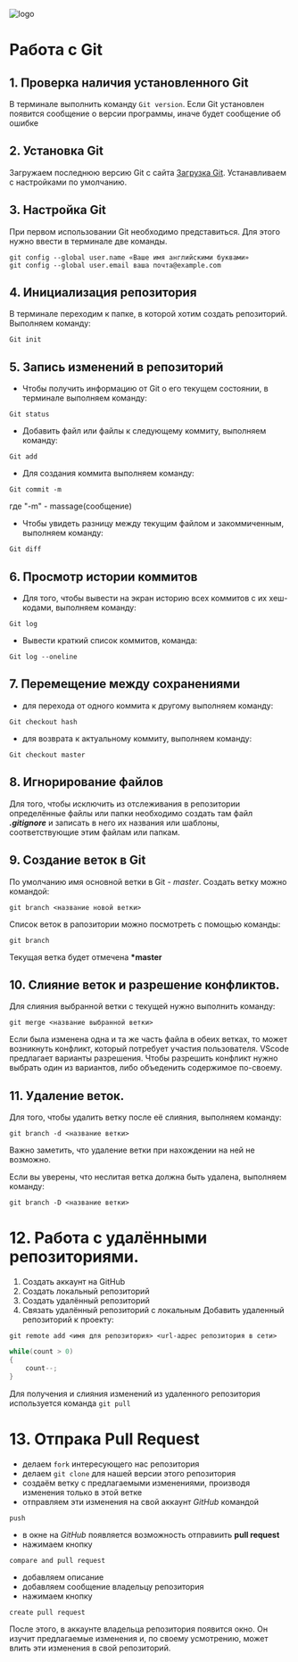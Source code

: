 ![logo](git_logo.jpeg)
# Работа с Git
## 1. Проверка наличия установленного Git
В терминале выполнить команду `Git version`.
Если Git установлен появится сообщение о версии программы, иначе будет сообщение об ошибке
## 2. Установка Git
Загружаем последнюю версию Git с сайта [Загрузка Git](https://git-scm.com/downloads).
Устанавливаем с настройками по умолчанию.
## 3. Настройка Git
При первом использовании Git необходимо представиться. Для этого нужно ввести в терминале две команды.
```
git config --global user.name «Ваше имя английскими буквами» 
git config --global user.email ваша почта@example.com
```
## 4. Инициализация репозитория
В терминале переходим к папке, в которой хотим создать репозиторий. Выполняем команду: 
```
Git init
```
## 5. Запись изменений в репозиторий
- Чтобы получить информацию от Git о его текущем состоянии, в терминале выполняем команду:
```
Git status
```
- Добавить файл или файлы к следующему коммиту, выполняем команду:
```
Git add
```
- Для создания коммита выполняем команду:
```
Git commit -m
```
где "-m" - massage(сообщение)

- Чтобы увидеть разницу между текущим файлом и закоммиченным, выполняем команду:
```
Git diff
```
## 6. Просмотр истории коммитов
- Для того, чтобы вывести на экран историю всех коммитов с их хеш-кодами, выполняем команду:
```
Git log
```
- Вывести краткий список коммитов, команда:
```
Git log --oneline
```
## 7. Перемещение между сохранениями
- для перехода от одного коммита к другому выполняем команду:
```
Git checkout hash
```
- для возврата к актуальному коммиту, выполняем команду:
```
Git checkout master
```

## 8. Игнорирование файлов
Для того, чтобы исключить из отслеживания в репозитории определённые файлы или папки необходимо создать там файл ***.gitignore*** и записать в него их названия или шаблоны, соответствующие этим файлам или папкам.

## 9. Создание веток в Git
По умолчанию имя основной ветки в Git - *master*.
Создать ветку можно командой:
```
git branch <название новой ветки>
```
Список веток в рапозитории можно посмотреть с помощью команды:
```
git branch
```
Текущая ветка будет отмечена **\*master**
## 10. Слияние веток и разрешение конфликтов.
Для слияния выбранной ветки с текущей нужно выполнить команду:
```
git merge <название выбранной ветки>
```
Если была изменена одна и та же часть файла в обеих ветках, то может возникнуть конфликт, который потребует участия пользователя.
VScode предлагает варианты разрешения. Чтобы разрешить конфликт нужно выбрать один из вариантов, либо объеденить содержимое по-своему.
## 11. Удаление веток.
Для того, чтобы удалить ветку после её слияния, выполняем команду:
```
git branch -d <название ветки>
```
Важно заметить, что удаление ветки при нахождении на ней не возможно.

Если вы уверены, что неслитая ветка должна быть удалена, выполняем команду:
```
git branch -D <название ветки>
```
# 12. Работа с удалёнными репозиториями.
1. Создать аккаунт на GitHub
2. Создать локальный репозиторий
3. Создать удалённый репозиторий
4. Связать удалённый репозиторий с локальным
Добавить удаленный репозиторий к проекту:
```
git remote add <имя для репозитория> <url-адрес репозитория в сети>
```
```c#
while(count > 0)
{
    count--;
}
```
Для получения и слияния изменений из удаленного репозитория используется команда `git pull`
# 13. Отпрака Pull Request
* делаем `fork` интересующего нас репозитория
* делаем `git clone` для нашей версии этого репозитория
* создаём ветку с предлагаемыми изменениями, производя изменения только в этой ветке
* отправляем эти изменения на свой аккаунт *GitHub* командой
```
push
```
* в окне на *GitHub* появляется возможность отправиить **pull request**
* нажимаем кнопку 
```
compare and pull request
```
* добавляем описание
* добавляем сообщение владельцу репозитория
* нажимаем кнопку 
```
create pull request
```

 После этого, в аккаунте владельца репозитория появится окно. Он изучит предлагаемые изменения и, по своему усмотрению, может влить эти изменения в свой репозиторий.
